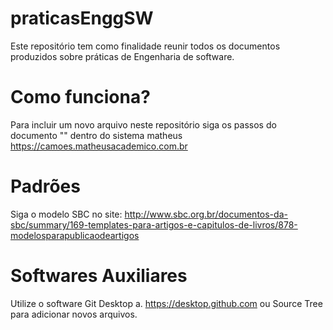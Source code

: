 # praticasEnggSW
Este repositório tem como finalidade reunir todos os documentos produzidos sobre práticas de Engenharia de software. 

# Como funciona?
Para incluir um novo arquivo neste repositório siga os passos do documento "" dentro do sistema matheus https://camoes.matheusacademico.com.br 

# Padrões
Siga o modelo SBC no site: http://www.sbc.org.br/documentos-da-sbc/summary/169-templates-para-artigos-e-capitulos-de-livros/878-modelosparapublicaodeartigos 

# Softwares Auxiliares
Utilize o software Git Desktop a.	https://desktop.github.com ou Source Tree para adicionar novos arquivos. 

